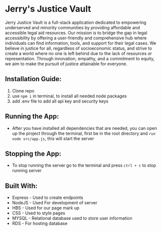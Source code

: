 # Jerry's Justice Vault
  Jerry Justice Vault is a full-stack application  dedicated to empowering underserved and minority communities by providing affordable and accessible legal aid resources. Our mission is to bridge the gap in legal       accessibility by offering a user-friendly and comprehensive hub where individuals can find information, tools, and support for their legal cases.
  We believe in justice for all, regardless of socioeconomic status, and strive to create a world where no one is left behind due to the lack of resources or representation. Through innovation, empathy, and a            commitment to equity, we aim to make the pursuit of justice attainable for everyone.

## Installation Guide:
  1. Clone repo
  2. use `npm i` in terminal, to install all needed node packages
  3. add .env file to add all api key and security keys

## Running the App:
  * After you have installed all dependencies that are needed, you can open up the project through the terminal, first be in the root directory and `run node src/app.js`, this will start the server

## Stopping the App:
  * To stop running the server go to the terminal and press `ctrl + c` to stop running server

## Built With:
  * Express - Used to create endpoints
  * NodeJS - Used For development of server
  * HBS - Used for our page mark up
  * CSS - Used to style pages
  * MYSQL - Relational database used to store user information
  * RDS - For hosting database





